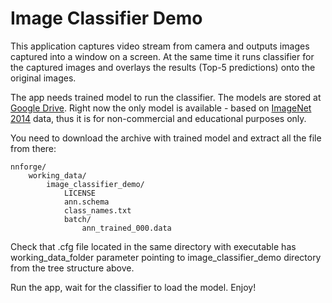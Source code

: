 Image Classifier Demo
=====================

This application captures video stream from camera and outputs images captured into a window on a screen. At the same time it runs classifier for the captured images and overlays the results (Top-5 predictions) onto the original images.

The app needs trained model to run the classifier. The models are stored at [Google Drive](https://drive.google.com/folderview?id=0B2hfQbOo3RqBR2IwYmozVTg4WnM&usp=sharing). Right now the only model is available - based on [ImageNet 2014](http://www.image-net.org/challenges/LSVRC/2014/) data, thus it is for non-commercial and educational purposes only.

You need to download the archive with trained model and extract all the file from there:

	nnforge/
		working_data/
			image_classifier_demo/
				LICENSE
				ann.schema
				class_names.txt
				batch/
					ann_trained_000.data

Check that .cfg file located in the same directory with executable has working_data_folder parameter pointing to image_classifier_demo directory from the tree structure above.

Run the app, wait for the classifier to load the model. Enjoy!
